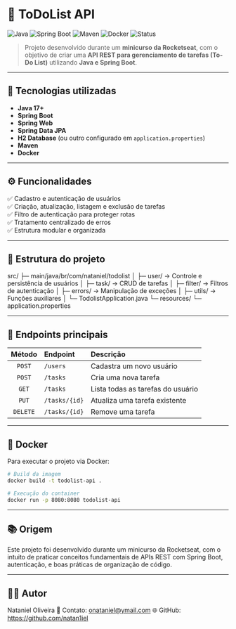 # 📝 ToDoList API

![Java](https://img.shields.io/badge/Java-17+-red?style=for-the-badge)
![Spring Boot](https://img.shields.io/badge/Spring%20Boot-3.x-brightgreen?style=for-the-badge)
![Maven](https://img.shields.io/badge/Maven-4.0.0-blue?style=for-the-badge)
![Docker](https://img.shields.io/badge/Docker-ready-2496ED?style=for-the-badge)
![Status](https://img.shields.io/badge/status-em%20desenvolvimento-yellow?style=for-the-badge)

> Projeto desenvolvido durante um **minicurso da Rocketseat**, com o objetivo de criar uma **API REST para gerenciamento de tarefas (To-Do List)** utilizando **Java e Spring Boot**.

---

## 🚀 Tecnologias utilizadas
- **Java 17+**
- **Spring Boot**
- **Spring Web**
- **Spring Data JPA**
- **H2 Database** (ou outro configurado em `application.properties`)
- **Maven**
- **Docker**

---

## ⚙️ Funcionalidades
✅ Cadastro e autenticação de usuários  
✅ Criação, atualização, listagem e exclusão de tarefas  
✅ Filtro de autenticação para proteger rotas  
✅ Tratamento centralizado de erros  
✅ Estrutura modular e organizada  

---

## 📁 Estrutura do projeto
src/
 ├─ main/java/br/com/nataniel/todolist
 │   ├─ user/        → Controle e persistência de usuários
 │   ├─ task/        → CRUD de tarefas
 │   ├─ filter/      → Filtros de autenticação
 │   ├─ errors/      → Manipulação de exceções
 │   ├─ utils/       → Funções auxiliares
 │   └─ TodolistApplication.java
 └─ resources/
     └─ application.properties

---

## 🧩 Endpoints principais
| Método | Endpoint | Descrição |
|:-------:|:----------|:-----------|
| `POST` | `/users` | Cadastra um novo usuário |
| `POST` | `/tasks` | Cria uma nova tarefa |
| `GET`  | `/tasks` | Lista todas as tarefas do usuário |
| `PUT`  | `/tasks/{id}` | Atualiza uma tarefa existente |
| `DELETE` | `/tasks/{id}` | Remove uma tarefa |

---

## 🐳 Docker
Para executar o projeto via Docker:

```bash
# Build da imagem
docker build -t todolist-api .

# Execução do container
docker run -p 8080:8080 todolist-api
```

---

## 📚 Origem

Este projeto foi desenvolvido durante um minicurso da Rocketseat, com o intuito de praticar conceitos fundamentais de APIs REST com Spring Boot, autenticação, e boas práticas de organização de código.

---

## 👨‍💻 Autor
Nataniel Oliveira
📧 Contato: onataniel@ymail.com
🌐 GitHub: https://github.com/natan1iel
